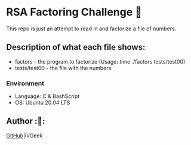 # RSA Factoring Challenge :octopus:
This repo is just an attempt to read in and factorize a file of numbers.

## Description of what each file shows:
* factors - the program to factorize (Usage: time ./factors tests/test00)
* tests/test00 - the file with the numbers
### Environment
* Language: C & BashScript
* OS: Ubuntu 20.04 LTS

## Author :🦩:

[GitHub](https://github.com/iVGeek)|iVGeek
